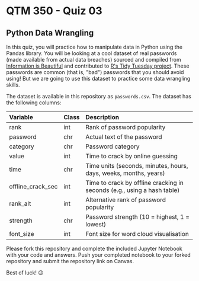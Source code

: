 # QTM 350 - Quiz 03

## Python Data Wrangling

In this quiz, you will practice how to manipulate data in Python using the Pandas library. You will be looking at a cool dataset of real passwords (made available from actual data breaches) sourced and compiled from [Information is Beautiful](https://informationisbeautiful.net/visualizations/top-500-passwords-visualized/) and contributed to [R's Tidy Tuesday project](https://github.com/rfordatascience/tidytuesday). These passwords are common (that is, "bad") passwords that you should avoid using! But we are going to use this dataset to practice some data wrangling skills.

The dataset is available in this repository as `passwords.csv`. The dataset has the following columns:

| Variable | Class | Description |
|:---------|:------|:------------|
| rank     | int   | Rank of password popularity |
| password | chr   | Actual text of the password |
| category | chr   | Password category |
| value    | int   | Time to crack by online guessing |
| time     | chr   | Time units (seconds, minutes, hours, days, weeks, months, years) |
| offline_crack_sec | int | Time to crack by offline cracking in seconds (e.g., using a hash table) |
| rank_alt | int   | Alternative rank of password popularity |
| strength | chr   | Password strength (10 = highest, 1 = lowest) |
| font_size | int   | Font size for word cloud visualisation |

Please fork this repository and complete the included Jupyter Notebook with your code and answers. Push your completed notebook to your forked repository and submit the repository link on Canvas.

Best of luck! 😉
